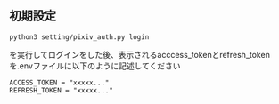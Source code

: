 ## 初期設定
```
python3 setting/pixiv_auth.py login
```
を実行してログインをした後、表示されるacccess_tokenとrefresh_tokenを.envファイルに以下のように記述してください
```
ACCESS_TOKEN = "xxxxx..."
REFRESH_TOKEN = "xxxxx..."
```
